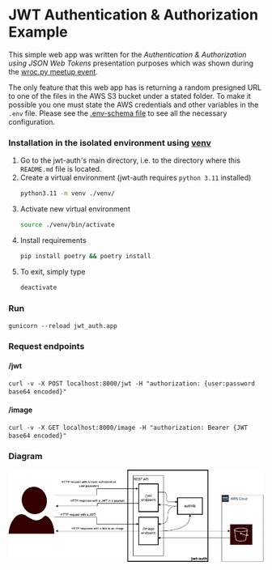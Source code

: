 # JWT Authentication & Authorization Example

This simple web app was written for the _Authentication & Authorization using JSON Web Tokens_ 
presentation purposes which was shown during the 
[wroc.py meetup event](https://www.meetup.com/wrocpy/events/288952995/).

The only feature that this web app has is returning a random presigned URL to one of the files in the AWS S3 
bucket under a stated folder. To make it possible you one must state the AWS credentials and other variables 
in the `.env` file. Please see the [.env-schema file](./.env_schema) to see all the necessary configuration.

### Installation in the isolated environment using [venv](https://docs.python.org/3/library/venv.html)
1. Go to the jwt-auth's main directory, i.e. to the directory where this `README.md` file is located.
1. Create a virtual environment (jwt-auth requires `python 3.11` installed)
    ```sh
    python3.11 -m venv ./venv/
    ```
1. Activate new virtual environment
    ```sh
    source ./venv/bin/activate
    ```
1. Install requirements
    ```sh
    pip install poetry && poetry install
    ```
1. To exit, simply type
    ```sh
    deactivate
    ```

### Run

```shell
gunicorn --reload jwt_auth.app
```

### Request endpoints

#### /jwt

```shell
curl -v -X POST localhost:8000/jwt -H "authorization: {user:password base64 encoded}"
```

#### /image
```shell
curl -v -X GET localhost:8000/image -H "authorization: Bearer {JWT base64 encoded}"
```


### Diagram
![diagram](jwt-auth-example.drawio.png)
